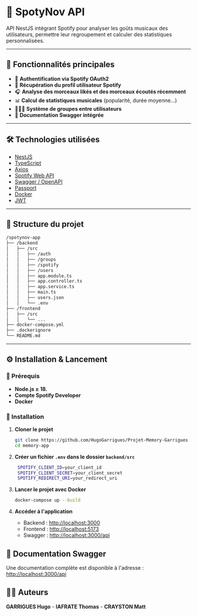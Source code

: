 # 🎵 SpotyNov API

API NestJS intégrant Spotify pour analyser les goûts musicaux des utilisateurs, permettre leur regroupement et calculer des statistiques personnalisées.

---

## 🚀 Fonctionnalités principales

- 🔐 **Authentification via Spotify OAuth2**
- 👤 **Récupération du profil utilisateur Spotify**
- 🎧 **Analyse des morceaux likés et des morceaux écoutés récemment**
- 📊 **Calcul de statistiques musicales** (popularité, durée moyenne…)
- 🧑‍🤝‍🧑 **Système de groupes entre utilisateurs**
- 📘 **Documentation Swagger intégrée**

---

## 🛠️ Technologies utilisées

- [NestJS](https://nestjs.com/)
- [TypeScript](https://www.typescriptlang.org/)
- [Axios](https://axios-http.com/)
- [Spotify Web API](https://developer.spotify.com/documentation/web-api/)
- [Swagger / OpenAPI](https://swagger.io/)
- [Passport](http://www.passportjs.org/)
- [Docker](https://www.docker.com/)
- [JWT](https://jwt.io/)

---

## 📂 Structure du projet

```bash
/spotynov-app
├── /backend
│   ├── /src
│   │   ├── /auth
│   │   ├── /groups
│   │   ├── /spotify
│   │   ├── /users
│   │   ├── app.module.ts
│   │   ├── app.controller.ts
│   │   ├── app.service.ts
│   │   ├── main.ts
│   │   ├── users.json
│   │   └── .env
├── /frontend
│   ├── /src
│   │   └── ...
├── docker-compose.yml
├── .dockerignore
└── README.md
```
---

## ⚙️ Installation & Lancement

### 📌 Prérequis
- **Node.js ≥ 18.**
- **Compte Spotify Developer**
- **Docker**

### 🔧 Installation
1. **Cloner le projet**
   ```sh
   git clone https://github.com/HugoGarrigues/Projet-Memory-Garrigues
   cd memory-app
   ```
2. **Créer un fichier `.env` dans le dossier `backend/src`**
   ```sh 
    SPOTIFY_CLIENT_ID=your_client_id
    SPOTIFY_CLIENT_SECRET=your_client_secret
    SPOTIFY_REDIRECT_URI=your_redirect_uri
    ```
3. **Lancer le projet avec Docker**
    ```sh
    docker-compose up --build
    ```

4. **Accéder à l'application**
    - Backend : [http://localhost:3000](http://localhost:3000)
    - Frontend : [http://localhost:5173](http://localhost:5173)
    - Swagger : [http://localhost:3000/api](http://localhost:3000/api)
    

## 📘 Documentation Swagger

Une documentation complète est disponible à l'adresse :
[http://localhost:3000/api](http://localhost:3000/api)


## 👨‍💻  Auteurs

**GARRIGUES Hugo** - **IAFRATE Thomas** - **CRAYSTON Matt**
